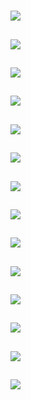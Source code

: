 # [](ContributionTable?__template__=property.md#cldf:VerbAgreementAggregatedByMarkerPositionBinned5)

## [](ParameterTable#cldf:1069)

![](MarkerPositionBinned5ForADefault.jpg?parameters=1069&pacific-centered&padding-left=10&padding-right=10&padding-top=20&padding-bottom=20&width=12&height=8&markersize=15#cldfviz.map)

## [](ParameterTable#cldf:1070)

![](MarkerPositionBinned5ForUDefault.jpg?parameters=1070&pacific-centered&padding-left=10&padding-right=10&padding-top=20&padding-bottom=20&width=12&height=8&markersize=15#cldfviz.map)

## [](ParameterTable#cldf:1071)

![](MarkerPositionBinned5ForSDefault.jpg?parameters=1071&pacific-centered&padding-left=10&padding-right=10&padding-top=20&padding-bottom=20&width=12&height=8&markersize=15#cldfviz.map)

## [](ParameterTable#cldf:1072)

![](MarkerPositionBinned5ForBDefault.jpg?parameters=1072&pacific-centered&padding-left=10&padding-right=10&padding-top=20&padding-bottom=20&width=12&height=8&markersize=15#cldfviz.map)

## [](ParameterTable#cldf:1073)

![](MarkerPositionBinned5ForPOSSDefault.jpg?parameters=1073&pacific-centered&padding-left=10&padding-right=10&padding-top=20&padding-bottom=20&width=12&height=8&markersize=15#cldfviz.map)

## [](ParameterTable#cldf:1074)

![](MarkerPositionBinned5ForARGNom.jpg?parameters=1074&pacific-centered&padding-left=10&padding-right=10&padding-top=20&padding-bottom=20&width=12&height=8&markersize=15#cldfviz.map)

## [](ParameterTable#cldf:1075)

![](MarkerPositionBinned5ForOAdp.jpg?parameters=1075&pacific-centered&padding-left=10&padding-right=10&padding-top=20&padding-bottom=20&width=12&height=8&markersize=15#cldfviz.map)

## [](ParameterTable#cldf:1076)

![](MarkerPositionBinned5ForAFF.jpg?parameters=1076&pacific-centered&padding-left=10&padding-right=10&padding-top=20&padding-bottom=20&width=12&height=8&markersize=15#cldfviz.map)

## [](ParameterTable#cldf:1077)

![](MarkerPositionBinned5ForTDefault.jpg?parameters=1077&pacific-centered&padding-left=10&padding-right=10&padding-top=20&padding-bottom=20&width=12&height=8&markersize=15#cldfviz.map)

## [](ParameterTable#cldf:1078)

![](MarkerPositionBinned5ForIDefault.jpg?parameters=1078&pacific-centered&padding-left=10&padding-right=10&padding-top=20&padding-bottom=20&width=12&height=8&markersize=15#cldfviz.map)

## [](ParameterTable#cldf:1079)

![](MarkerPositionBinned5ForGDefault.jpg?parameters=1079&pacific-centered&padding-left=10&padding-right=10&padding-top=20&padding-bottom=20&width=12&height=8&markersize=15#cldfviz.map)

## [](ParameterTable#cldf:1080)

![](MarkerPositionBinned5ForCore.jpg?parameters=1080&pacific-centered&padding-left=10&padding-right=10&padding-top=20&padding-bottom=20&width=12&height=8&markersize=15#cldfviz.map)

## [](ParameterTable#cldf:1081)

![](MarkerPositionBinned5ForPat.jpg?parameters=1081&pacific-centered&padding-left=10&padding-right=10&padding-top=20&padding-bottom=20&width=12&height=8&markersize=15#cldfviz.map)

## [](ParameterTable#cldf:1082)

![](MarkerPositionBinned5ForUBDefault.jpg?parameters=1082&pacific-centered&padding-left=10&padding-right=10&padding-top=20&padding-bottom=20&width=12&height=8&markersize=15#cldfviz.map)
